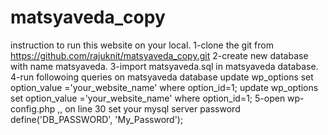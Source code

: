 # matsyaveda_copy
instruction to run this website on your local.
1-clone the git from https://github.com/rajuknit/matsyaveda_copy.git
2-create new database with name matsyaveda.
3-import matsyaveda.sql in matsyaveda database.
4-run followoing queries on matsyaveda database
    update wp_options set option_value ='your_website_name' where option_id=1;
    update wp_options set option_value ='your_website_name' where option_id=1;
5-open wp-config.php ,,
  on line 30 set your mysql server password
  define('DB_PASSWORD', 'My_Password');

